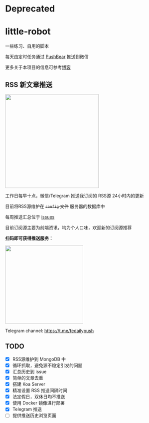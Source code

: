 # Deprecated
# little-robot
一些练习、自用的脚本

每天由定时任务通过 [PushBear](https://pushbear.ftqq.com/admin/#/) 推送到微信

更多关于本项目的信息可参考[博客](https://blog.colafornia.me/post/2018/the-beginning-of-little-robot/)

## RSS 新文章推送

<img src="https://s1.ax1x.com/2018/04/27/C3NaDA.md.jpg" width="300" >

工作日每早十点，微信/Telegram 推送我订阅的 RSS源 24小时内的更新

目前将RSS源维护在 <del>`config` 文件</del> 服务器的数据库中

每周推送汇总位于 [issues](https://github.com/Colafornia/little-robot/issues)

目前订阅源主要为前端资讯，均为个人口味，欢迎新的订阅源推荐

**扫码即可获得推送服务：**

<img src="https://i.loli.net/2018/09/05/5b8fa082db070.png" width="250">

Telegram channel: https://t.me/fedailypush

## TODO

- [x] RSS源维护到 MongoDB 中
- [x] 循环抓取，避免源不稳定引发的问题
- [x] 汇总历史到 issue
- [x] 简单的文章去重
- [x] 搭建 Koa Server
- [x] 精准设置 RSS 推送间隔时间
- [x] 法定假日，双休日均不推送
- [x] 使用 Docker 镜像进行部署
- [x] Telegram 推送
- [ ] 提供推送历史浏览页面

